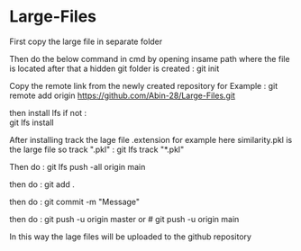 # Large-Files

First copy the large file in separate folder

Then do the below command in cmd by opening insame path where the file is located after that a hidden git folder is created : 
git init

Copy the remote link from the newly created repository
for Example : 
git remote add origin https://github.com/Abin-28/Large-Files.git

then install lfs if not :  
git lfs install

After installing track the lage file .extension for example here similarity.pkl is the large file so track ".pkl" : 
git lfs track "*.pkl"

Then do : git lfs push -all origin main

then do : git add .

then do : git commit -m "Message"

then do : git push -u origin master or # git push -u origin main

In this way the lage files will be uploaded to the github repository
